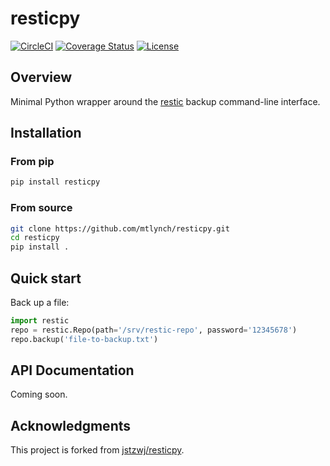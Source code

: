 # resticpy

[![CircleCI](https://circleci.com/gh/mtlynch/resticpy.svg?style=svg)](https://circleci.com/gh/mtlynch/resticpy) [![Coverage Status](https://coveralls.io/repos/github/mtlynch/resticpy/badge.svg?branch=master)](https://coveralls.io/github/mtlynch/resticpy?branch=master) [![License](http://img.shields.io/:license-mit-blue.svg?style=flat-square)](LICENSE)

## Overview

Minimal Python wrapper around the [restic](https://restic.readthedocs.io/) backup command-line interface.

## Installation

### From pip

```bash
pip install resticpy
```

### From source

```bash
git clone https://github.com/mtlynch/resticpy.git
cd resticpy
pip install .
```

## Quick start

Back up a file:

```python
import restic
repo = restic.Repo(path='/srv/restic-repo', password='12345678')
repo.backup('file-to-backup.txt')
```

## API Documentation

Coming soon.

## Acknowledgments

This project is forked from [jstzwj/resticpy](https://github.com/jstzwj/PyRestic).
